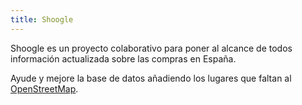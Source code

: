 ```yaml
---
title: Shoogle
---
```


Shoogle es un proyecto colaborativo para poner al alcance de todos información actualizada sobre las compras en España.

Ayude y mejore la base de datos añadiendo los lugares que faltan al [OpenStreetMap](https://www.openstreetmap.org/).
